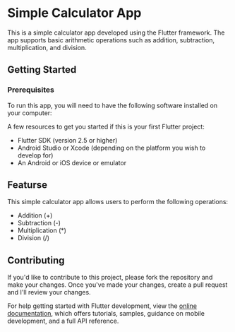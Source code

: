 # Simple Calculator App



This is a simple calculator app developed using the Flutter framework. The app supports basic arithmetic operations such as addition, subtraction, multiplication, and division.

## Getting Started

### Prerequisites
To run this app, you will need to have the following software installed on your computer:

A few resources to get you started if this is your first Flutter project:

* Flutter SDK (version 2.5 or higher)
* Android Studio or Xcode (depending on the platform you wish to develop for)
* An Android or iOS device or emulator
## Featurse



This simple calculator app allows users to perform the following operations:

* Addition (+)
* Subtraction (-)
* Multiplication (*)
* Division (/)
## Contributing
If you'd like to contribute to this project, please fork the repository and make your changes. Once you've made your changes, create a pull request and I'll review your changes.

For help getting started with Flutter development, view the
[online documentation](https://docs.flutter.dev/), which offers tutorials,
samples, guidance on mobile development, and a full API reference.
